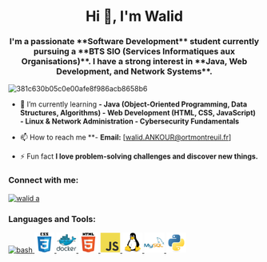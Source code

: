 <h1 align="center">Hi 👋, I'm Walid</h1>
<h3 align="center">I'm a passionate **Software Development** student currently pursuing a **BTS SIO (Services Informatiques aux Organisations)**. I have a strong interest in **Java, Web Development, and Network Systems**.</h3>

![381c630b05c0e00afe8f986acb8658b6](https://github.com/user-attachments/assets/fc9d2918-0f3e-4786-bd8d-61e677b6671a)


- 🌱 I’m currently learning **- **Java** (Object-Oriented Programming, Data Structures, Algorithms) - **Web Development** (HTML, CSS, JavaScript) - **Linux & Network Administration** - **Cybersecurity Fundamentals****

- 📫 How to reach me **- **Email:** [walid.ANKOUR@ortmontreuil.fr]

- ⚡ Fun fact **I love **problem-solving challenges and discover new things**.**

<h3 align="left">Connect with me:</h3>
<p align="left">
<a href="https://linkedin.com/in/walid a" target="blank"><img align="center" src="https://raw.githubusercontent.com/rahuldkjain/github-profile-readme-generator/master/src/images/icons/Social/linked-in-alt.svg" alt="walid a" height="30" width="40" /></a>
</p>

<h3 align="left">Languages and Tools:</h3>
<p align="left"> <a href="https://www.gnu.org/software/bash/" target="_blank" rel="noreferrer"> <img src="https://www.vectorlogo.zone/logos/gnu_bash/gnu_bash-icon.svg" alt="bash" width="40" height="40"/> </a> <a href="https://www.w3schools.com/css/" target="_blank" rel="noreferrer"> <img src="https://raw.githubusercontent.com/devicons/devicon/master/icons/css3/css3-original-wordmark.svg" alt="css3" width="40" height="40"/> </a> <a href="https://www.docker.com/" target="_blank" rel="noreferrer"> <img src="https://raw.githubusercontent.com/devicons/devicon/master/icons/docker/docker-original-wordmark.svg" alt="docker" width="40" height="40"/> </a> <a href="https://www.w3.org/html/" target="_blank" rel="noreferrer"> <img src="https://raw.githubusercontent.com/devicons/devicon/master/icons/html5/html5-original-wordmark.svg" alt="html5" width="40" height="40"/> </a> <a href="https://developer.mozilla.org/en-US/docs/Web/JavaScript" target="_blank" rel="noreferrer"> <img src="https://raw.githubusercontent.com/devicons/devicon/master/icons/javascript/javascript-original.svg" alt="javascript" width="40" height="40"/> </a> <a href="https://www.linux.org/" target="_blank" rel="noreferrer"> <img src="https://raw.githubusercontent.com/devicons/devicon/master/icons/linux/linux-original.svg" alt="linux" width="40" height="40"/> </a> <a href="https://www.mysql.com/" target="_blank" rel="noreferrer"> <img src="https://raw.githubusercontent.com/devicons/devicon/master/icons/mysql/mysql-original-wordmark.svg" alt="mysql" width="40" height="40"/> </a> <a href="https://www.python.org" target="_blank" rel="noreferrer"> <img src="https://raw.githubusercontent.com/devicons/devicon/master/icons/python/python-original.svg" alt="python" width="40" height="40"/> </a> </p>

